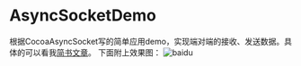 # AsyncSocketDemo
根据CocoaAsyncSocket写的简单应用demo，实现端对端的接收、发送数据。具体的可以看我[简书文章](http://www.jianshu.com/p/b0eecc82b861)。
下面附上效果图：
![baidu](http://www.baidu.com/img/bdlogo.gif "百度logo")
